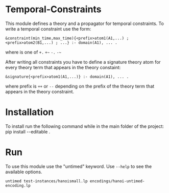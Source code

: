 # Temporal-Constraints
This module defines a theory and a propagator for temporal constraints. To write a temporal constraint use the form:
```
&constraint(min_time,max_time){<prefix>atom1(A1,...) ; <prefix>atom2(B1,...) ; ...} :- domain(A1), ... .
```
where <prefix> is one of ```+.```  ```+~```  ```-.```  ```-~``` 
  
After writing all constraints you have to define a signature theory atom for every theory term that appears in the theory constaint:
```
&signature{<prefix>atom1(A1,...)} :- domain(A1), ... .
```
where prefix is ```++``` or ```--``` depending on the prefix of the theory term that appears in the theory constraint.


# Installation

To install run the following command while in the main folder of the project:
pip install --editable .

# Run
To use this module use the "untimed" keyword. Use ```--help``` to see the available options.

```
untimed test-instances/hanoismall.lp encodings/hanoi-untimed-encoding.lp
```
